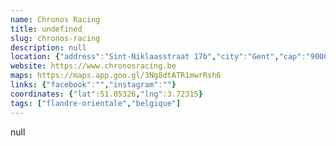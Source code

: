 ```yaml
---
name: Chronos Racing
title: undefined
slug: chronos-racing
description: null
location: {"address":"Sint-Niklaasstraat 17b","city":"Gent","cap":"9000"}
website: https://www.chronosracing.be
maps: https://maps.app.goo.gl/3Ng8dtATR1mwrRsh6
links: {"facebook":"","instagram":""}
coordinates: {"lat":51.05326,"lng":3.72315}
tags: ["flandre-orientale","belgique"]
---
```

null
